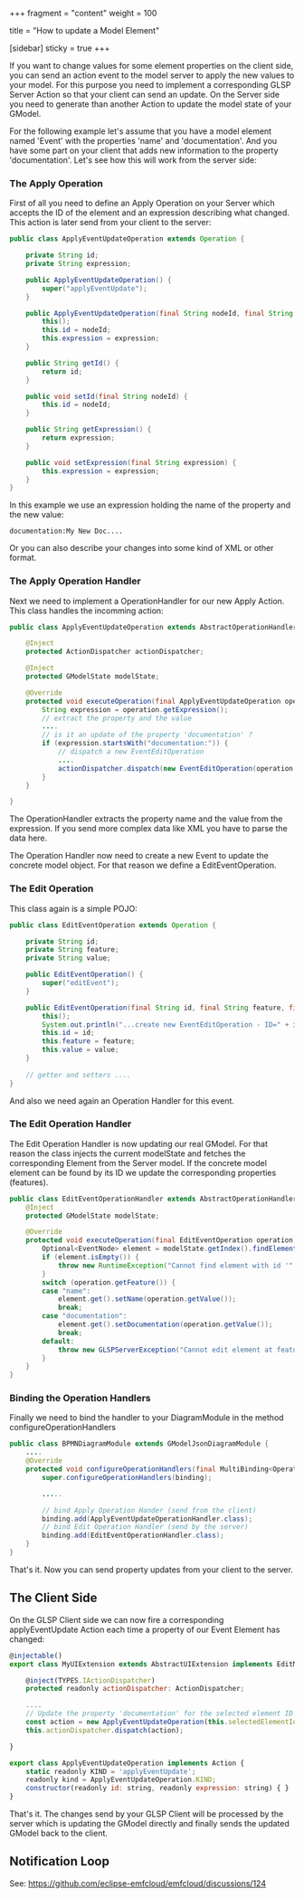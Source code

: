 +++
fragment = "content"
weight = 100

title = "How to update a Model Element"

[sidebar]
  sticky = true
+++

If you want to change values for some element properties on the client side, you can send an action event to the model server to apply the new values to your model. For this purpose you need to implement a corresponding GLSP Server Action so that your client can send an update. On the Server side you need to generate than another Action to update the model state of your GModel.

For the following example let's assume that you have a model element named 'Event' with the properties 'name' and 'documentation'. And you have some part on your client that adds new information to the property 'documentation'. Let's see how this will work from the server side:


### The Apply Operation

First of all you need to define an Apply Operation on your Server which accepts the ID of the element and an expression describing what changed. This action is later send from your client to the server: 


````java
public class ApplyEventUpdateOperation extends Operation {

    private String id;
    private String expression;

    public ApplyEventUpdateOperation() {
        super("applyEventUpdate");
    }

    public ApplyEventUpdateOperation(final String nodeId, final String expression) {
        this();
        this.id = nodeId;
        this.expression = expression;
    }

    public String getId() {
        return id;
    }

    public void setId(final String nodeId) {
        this.id = nodeId;
    }

    public String getExpression() {
        return expression;
    }

    public void setExpression(final String expression) {
        this.expression = expression;
    }
}
````

In this example we use an expression holding the name of the property and the new value:

	documentation:My New Doc....
	
Or you can also describe your changes into some kind of XML or other format.  


### The Apply Operation Handler

Next we need to implement a OperationHandler for our new Apply Action. This class handles the incomming action:

````java
public class ApplyEventUpdateOperation extends AbstractOperationHandler<ApplyEventUpdateOperation> {

    @Inject
    protected ActionDispatcher actionDispatcher;

    @Inject
    protected GModelState modelState;

    @Override
    protected void executeOperation(final ApplyEventUpdateOperation operation) {
        String expression = operation.getExpression();
        // extract the property and the value
        ....
        // is it an update of the property 'documentation' ?
        if (expression.startsWith("documentation:")) {
	        // dispatch a new EventEditOperation
	        ....
	        actionDispatcher.dispatch(new EventEditOperation(operation.getId(), "documentation", value));
        }
    }

}
````

The OperationHandler extracts the property name and the value from the expression. If you send more complex data like XML you have to parse the data here. 

The Operation Handler now need to create a new Event to update the concrete model object. For that reason we define a EditEventOperation.

### The Edit Operation 

This class again is a simple POJO:

````java
public class EditEventOperation extends Operation {

    private String id;
    private String feature;
    private String value;

    public EditEventOperation() {
        super("editEvent");
    }

    public EditEventOperation(final String id, final String feature, final String value) {
        this();
        System.out.println("...create new EventEditOperation - ID=" + id + " feature=" + feature + " value=" + value);
        this.id = id;
        this.feature = feature;
        this.value = value;
    }
	
	// getter and setters ....
}
````

And also we need again an Operation Handler for this event.

### The Edit Operation Handler

The Edit Operation Handler is now updating our real GModel. For that reason the class injects the current modelState and fetches the corresponding Element from the Server model. If the concrete model element can be found by its ID we update the corresponding properties (features). 

````java
public class EditEventOperationHandler extends AbstractOperationHandler<EditEventOperation> {
    @Inject
    protected GModelState modelState;

    @Override
    protected void executeOperation(final EditEventOperation operation) {
        Optional<EventNode> element = modelState.getIndex().findElementByClass(operation.getId(), EventNode.class);
        if (element.isEmpty()) {
            throw new RuntimeException("Cannot find element with id '" + operation.getId() + "'");
        }
        switch (operation.getFeature()) {
        case "name":
            element.get().setName(operation.getValue());
            break;
        case "documentation":
            element.get().setDocumentation(operation.getValue());
            break;
        default:
            throw new GLSPServerException("Cannot edit element at feature '" + operation.getFeature() + "'");
        }
    }
}
````



### Binding the Operation Handlers

Finally we need to bind the handler to your DiagramModule in the method configureOperationHandlers

````java
public class BPMNDiagramModule extends GModelJsonDiagramModule {
    ....
    @Override
    protected void configureOperationHandlers(final MultiBinding<OperationHandler> binding) {
        super.configureOperationHandlers(binding);

		.....

        // bind Apply Operation Hander (send from the client)
        binding.add(ApplyEventUpdateOperationHandler.class);
        // bind Edit Operation Handler (send by the server)
        binding.add(EditEventOperationHandler.class);
    }
}
````

That's it. Now you can send property updates from your client to the server.

## The Client Side

On the GLSP Client side we can now fire a corresponding applyEventUpdate Action each time a property of our Event Element has changed:

````javascript
@injectable()
export class MyUIExtension extends AbstractUIExtension implements EditModeListener, SelectionListener {

	@inject(TYPES.IActionDispatcher)
	protected readonly actionDispatcher: ActionDispatcher;

	....
	// Update the property 'documentation' for the selected element ID
	const action = new ApplyEventUpdateOperation(this.selectedElementId, 'documentation:' + _newValue);
	this.actionDispatcher.dispatch(action);

}

export class ApplyEventUpdateOperation implements Action {
	static readonly KIND = 'applyEventUpdate';
	readonly kind = ApplyEventUpdateOperation.KIND;
	constructor(readonly id: string, readonly expression: string) { }
}


````

That's it. The changes send by your GLSP Client will be processed by the server which is updating the GModel directly and finally sends the updated GModel back to the client.




## Notification Loop

See: https://github.com/eclipse-emfcloud/emfcloud/discussions/124